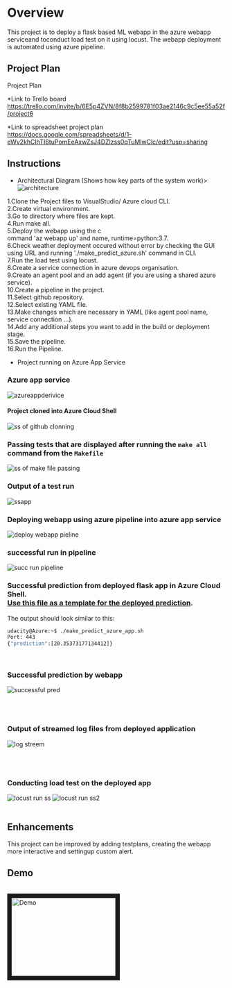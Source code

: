 # Overview

This project is to deploy a flask based ML webapp in the azure webapp serviceand toconduct load test on it using locust. The webapp deployment is automated using azure pipeline.

## Project Plan
Project Plan

*Link to Trello board https://trello.com/invite/b/6E5p4ZVN/8f8b2599781f03ae2146c9c5ee55a52f/project6


*Link to spreadsheet project plan  https://docs.google.com/spreadsheets/d/1-eWv2khCIhTI6tuPomEeAxwZsJ4DZlzss0qTuMlwClc/edit?usp=sharing

## Instructions


* Architectural Diagram (Shows how key parts of the system work)>
![architecture](https://user-images.githubusercontent.com/108992155/192412566-32f24aa5-55db-4a25-9b5e-18af5d30a1ba.PNG)
<p>
1.Clone the Project files to VisualStudio/ Azure cloud CLI.<br>
2.Create virtual environment.<br>
3.Go to directory where files are kept.<br>
4.Run make all.<br>
5.Deploy the webapp using the c<br>ommand 'az webapp up' and name, runtime=python:3.7.<br>
6.Check weather deployment occured without error by checking the GUI using URL and running './make_predict_azure.sh' command in CLI.<br>
7.Run the load test using locust.<br>
8.Create a service connection in azure devops organisation.<br>
9.Create an agent pool and an add agent (if you are using a shared azure service).<br>
10.Create a pipeline in the project.<br>
11.Select github repository.<br>
12.Select existing YAML file.<br>
13.Make changes which are necessary in YAML (like agent pool name, service connection ...).<br>
14.Add any additional steps you want to add in the build or deployment stage.<br>
15.Save the pipeline.<br>
16.Run the Pipeline.<br>
</p>

* Project running on Azure App Service<br>
### Azure app service
![azureappderivice](https://user-images.githubusercontent.com/108992155/192424810-46b671e8-1aaa-4483-b6d1-9303c8619a2b.png)


#### Project cloned into Azure Cloud Shell
![ss of github clonning](https://user-images.githubusercontent.com/108992155/192417481-8b161de4-43d4-4dae-860f-dbd5b584f74b.PNG)



### Passing tests that are displayed after running the `make all` command from the `Makefile`

![ss of make file passing](https://user-images.githubusercontent.com/108992155/192417515-5f12c1ab-2ff1-4f53-a035-f483f342cff8.PNG)

### Output of a test run<br>
![ssapp](https://user-images.githubusercontent.com/108992155/192422756-35e3833c-e529-4687-a1b9-f216279b8952.JPG)

### Deploying webapp using azure pipeline into azure app service
![deploy webapp pieline](https://user-images.githubusercontent.com/108992155/192425573-b945d6b0-52bc-40e3-9f30-923b47f6f8f2.png)


### successful run in pipeline
![succ run pipeline](https://user-images.githubusercontent.com/108992155/192424878-dac7c6dc-3af8-4d9d-9e0f-ffd4822d2789.png)


### Successful prediction from deployed flask app in Azure Cloud Shell.<br>  [Use this file as a template for the deployed prediction](https://github.com/udacity/nd082-Azure-Cloud-DevOps-Starter-Code/blob/master/C2-AgileDevelopmentwithAzure/project/starter_files/flask-sklearn/make_predict_azure_app.sh).
The output should look similar to this:

```bash
udacity@Azure:~$ ./make_predict_azure_app.sh
Port: 443
{"prediction":[20.35373177134412]}
```
<br>

### Successful prediction by webapp<br>
![successful pred](https://user-images.githubusercontent.com/108992155/192425023-9b03d303-7627-487a-b635-48a4bfd3460f.png)

<br>
<br>

### Output of streamed log files from deployed application<br>
![log streem](https://user-images.githubusercontent.com/108992155/192425093-1ec54c9b-f589-494e-949f-3c10601e676f.png)

<br>
<br>

### Conducting load test on the deployed app<br>
![locust run ss](https://user-images.githubusercontent.com/108992155/192152707-0b8d8392-9385-4efb-bb6a-573fe45c2504.JPG)
![locust run ss2](https://user-images.githubusercontent.com/108992155/192152713-6ecc16b3-ced0-4a39-a31d-bdf110b159ac.JPG)
<br>
<br>
## Enhancements

This project can be improved by adding testplans, creating the webapp  more interactive and settingup custom alert.

## Demo 
<br>
<a href="http://www.youtube.com/watch?feature=player_embedded&v=https://youtu.be/zOwd_eGFmEI
" target="_blank"><img src="http://img.youtube.com/vi/https://youtu.be/zOwd_eGFmEI/0.jpg" 
alt="Demo" width="240" height="180" border="10" /></a>






